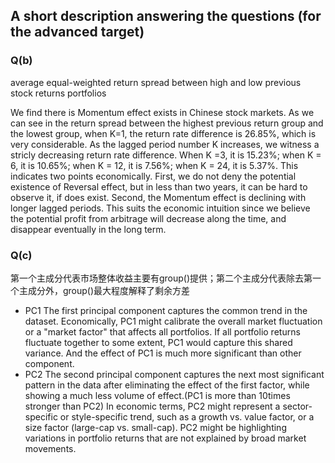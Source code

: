 ## A short description answering the questions (for the advanced target)
### Q(b)
average equal-weighted return spread between high and low previous stock returns portfolios

We find there is Momentum effect exists in Chinese stock markets.
As we can see in the return spread between the highest previous return group and the lowest group, when K=1, the return rate difference is 26.85%, which is very considerable. As the lagged period number K increases, we witness a stricly decreasing return rate difference. When K =3, it is 15.23%; when K = 6, it is 10.65%; when K = 12, it is 7.56%; when K = 24, it is 5.37%. This indicates two points economically. First, we do not deny the potential existence of Reversal effect, but in less than two years, it can be hard to observe it, if does exist. Second, the Momentum effect is declining with longer lagged periods. This suits the economic intuition since we believe the potential profit from arbitrage will decrease along the time, and disappear eventually in the long term.


### Q(c)

第一个主成分代表市场整体收益主要有group()提供；第二个主成分代表除去第一个主成分外，group()最大程度解释了剩余方差
- PC1
The first principal component captures the common trend in the dataset.
Economically, PC1 might calibrate the overall market fluctuation or a "market factor" that affects all portfolios.
If all portfolio returns fluctuate together to some extent, PC1 would capture this shared variance. And the effect of PC1 is much more significant than other component.
- PC2
The second principal component captures the next most significant pattern in the data after eliminating the effect of the first factor, while showing a much less volume of effect.(PC1 is more than 10times stronger than PC2)
In economic terms, PC2 might represent a sector-specific or style-specific trend, such as a growth vs. value factor, or a size factor (large-cap vs. small-cap).
PC2 might be highlighting variations in portfolio returns that are not explained by broad market movements.
